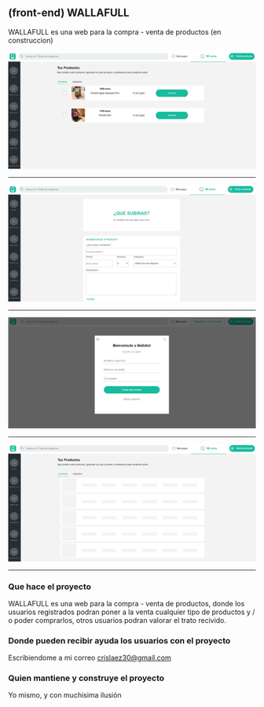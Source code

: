 ## (front-end) WALLAFULL

WALLAFULL es una web para la compra - venta de productos (en construccion)

<img src="https://github.com/crislaez/Front_End_Wallaful/blob/master/src/Img/foto_proyecto_1.PNG" />
<hr>
<img src="https://github.com/crislaez/Front_End_Wallaful/blob/master/src/Img/foto_proyecto_2.PNG" />
<hr>
<img src="https://github.com/crislaez/Front_End_Wallaful/blob/master/src/Img/foto_proyecto_3.PNG" />
<hr>
<img src="https://github.com/crislaez/Front_End_Wallaful/blob/master/src/Img/foto_proyecto_4.PNG" />
<hr>

### Que hace el proyecto

WALLAFULL es una web para la compra - venta de productos, donde los usuarios registrados podran poner a la venta cualquier tipo de productos y / o poder comprarlos, otros usuarios podran valorar el trato recivido.
 
### Donde pueden recibir ayuda los usuarios con el proyecto
 
Escribiendome a mi correo crislaez30@gmail.com

### Quien mantiene y construye el proyecto

Yo mismo, y con muchisima ilusión


